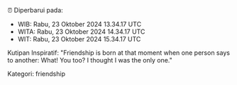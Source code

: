 ⏰ Diperbarui pada:
- WIB: Rabu, 23 Oktober 2024 13.34.17 UTC
- WITA: Rabu, 23 Oktober 2024 14.34.17 UTC
- WIT: Rabu, 23 Oktober 2024 15.34.17 UTC

Kutipan Inspiratif:
"Friendship is born at that moment when one person says to another: What! You too? I thought I was the only one."


Kategori: friendship

